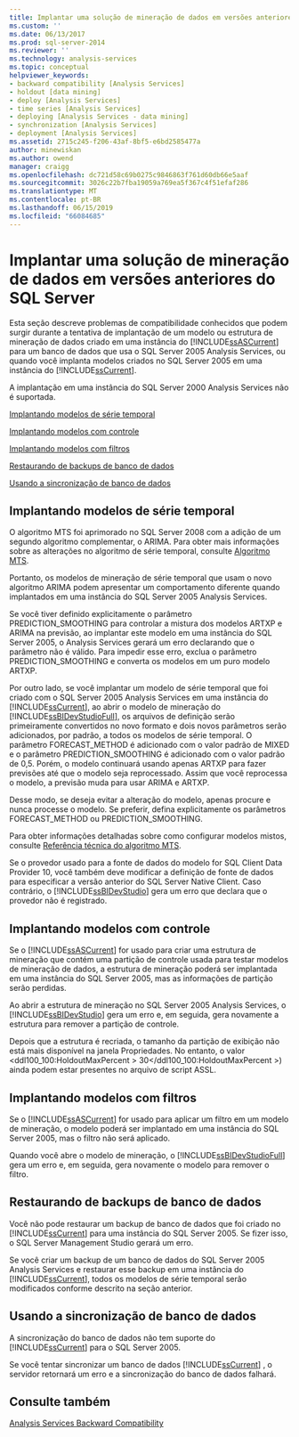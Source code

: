 ```yaml
---
title: Implantar uma solução de mineração de dados em versões anteriores do SQL Server | Microsoft Docs
ms.custom: ''
ms.date: 06/13/2017
ms.prod: sql-server-2014
ms.reviewer: ''
ms.technology: analysis-services
ms.topic: conceptual
helpviewer_keywords:
- backward compatibility [Analysis Services]
- holdout [data mining]
- deploy [Analysis Services]
- time series [Analysis Services]
- deploying [Analysis Services - data mining]
- synchronization [Analysis Services]
- deployment [Analysis Services]
ms.assetid: 2715c245-f206-43af-8bf5-e6bd2585477a
author: minewiskan
ms.author: owend
manager: craigg
ms.openlocfilehash: dc721d58c69b0275c9846863f761d60db66e5aaf
ms.sourcegitcommit: 3026c22b7fba19059a769ea5f367c4f51efaf286
ms.translationtype: MT
ms.contentlocale: pt-BR
ms.lasthandoff: 06/15/2019
ms.locfileid: "66084685"
---
```

# <a name="deploy-a-data-mining-solution-to-previous-versions-of-sql-server"></a>Implantar uma solução de mineração de dados em versões anteriores do SQL Server
  Esta seção descreve problemas de compatibilidade conhecidos que podem surgir durante a tentativa de implantação de um modelo ou estrutura de mineração de dados criado em uma instância do [!INCLUDE[ssASCurrent](../../includes/ssascurrent-md.md)] para um banco de dados que usa o SQL Server 2005 Analysis Services, ou quando você implanta modelos criados no SQL Server 2005 em uma instância do [!INCLUDE[ssCurrent](../../includes/sscurrent-md.md)].  
  
 A implantação em uma instância do SQL Server 2000 Analysis Services não é suportada.  
  
 [Implantando modelos de série temporal](#bkmk_TimeSeries)  
  
 [Implantando modelos com controle](#bkmk_Holdout)  
  
 [Implantando modelos com filtros](#bkmk_Filter)  
  
 [Restaurando de backups de banco de dados](#bkmk_Backup)  
  
 [Usando a sincronização de banco de dados](#bkmk_Synch)  
  
##  <a name="bkmk_TimeSeries"></a> Implantando modelos de série temporal  
 O algoritmo MTS foi aprimorado no SQL Server 2008 com a adição de um segundo algoritmo complementar, o ARIMA. Para obter mais informações sobre as alterações no algoritmo de série temporal, consulte [Algoritmo MTS](microsoft-time-series-algorithm.md).  
  
 Portanto, os modelos de mineração de série temporal que usam o novo algoritmo ARIMA podem apresentar um comportamento diferente quando implantados em uma instância do SQL Server 2005 Analysis Services.  
  
 Se você tiver definido explicitamente o parâmetro PREDICTION_SMOOTHING para controlar a mistura dos modelos ARTXP e ARIMA na previsão, ao implantar este modelo em uma instância do SQL Server 2005, o Analysis Services gerará um erro declarando que o parâmetro não é válido. Para impedir esse erro, exclua o parâmetro PREDICTION_SMOOTHING e converta os modelos em um puro modelo ARTXP.  
  
 Por outro lado, se você implantar um modelo de série temporal que foi criado com o SQL Server 2005 Analysis Services em uma instância do [!INCLUDE[ssCurrent](../../includes/sscurrent-md.md)], ao abrir o modelo de mineração do [!INCLUDE[ssBIDevStudioFull](../../includes/ssbidevstudiofull-md.md)], os arquivos de definição serão primeiramente convertidos no novo formato e dois novos parâmetros serão adicionados, por padrão, a todos os modelos de série temporal. O parâmetro FORECAST_METHOD é adicionado com o valor padrão de MIXED e o parâmetro PREDICTION_SMOOTHING é adicionado com o valor padrão de 0,5. Porém, o modelo continuará usando apenas ARTXP para fazer previsões até que o modelo seja reprocessado. Assim que você reprocessa o modelo, a previsão muda para usar ARIMA e ARTXP.  
  
 Desse modo, se deseja evitar a alteração do modelo, apenas procure e nunca processe o modelo. Se preferir, defina explicitamente os parâmetros FORECAST_METHOD ou PREDICTION_SMOOTHING.  
  
 Para obter informações detalhadas sobre como configurar modelos mistos, consulte [Referência técnica do algoritmo MTS](microsoft-time-series-algorithm-technical-reference.md).  
  
 Se o provedor usado para a fonte de dados do modelo for SQL Client Data Provider 10, você também deve modificar a definição de fonte de dados para especificar a versão anterior do SQL Server Native Client. Caso contrário, o [!INCLUDE[ssBIDevStudio](../../includes/ssbidevstudio-md.md)] gera um erro que declara que o provedor não é registrado.  
  
##  <a name="bkmk_Holdout"></a> Implantando modelos com controle  
 Se o [!INCLUDE[ssASCurrent](../../includes/ssascurrent-md.md)] for usado para criar uma estrutura de mineração que contém uma partição de controle usada para testar modelos de mineração de dados, a estrutura de mineração poderá ser implantada em uma instância do SQL Server 2005, mas as informações de partição serão perdidas.  
  
 Ao abrir a estrutura de mineração no SQL Server 2005 Analysis Services, o [!INCLUDE[ssBIDevStudio](../../includes/ssbidevstudio-md.md)] gera um erro e, em seguida, gera novamente a estrutura para remover a partição de controle.  
  
 Depois que a estrutura é recriada, o tamanho da partição de exibição não está mais disponível na janela Propriedades. No entanto, o valor \<ddl100_100:HoldoutMaxPercent > 30\</ddl100_100:HoldoutMaxPercent >) ainda podem estar presentes no arquivo de script ASSL.  
  
##  <a name="bkmk_Filter"></a> Implantando modelos com filtros  
 Se o [!INCLUDE[ssASCurrent](../../includes/ssascurrent-md.md)] for usado para aplicar um filtro em um modelo de mineração, o modelo poderá ser implantado em uma instância do SQL Server 2005, mas o filtro não será aplicado.  
  
 Quando você abre o modelo de mineração, o [!INCLUDE[ssBIDevStudioFull](../../includes/ssbidevstudiofull-md.md)] gera um erro e, em seguida, gera novamente o modelo para remover o filtro.  
  
##  <a name="bkmk_Backup"></a> Restaurando de backups de banco de dados  
 Você não pode restaurar um backup de banco de dados que foi criado no [!INCLUDE[ssCurrent](../../includes/sscurrent-md.md)] para uma instância do SQL Server 2005. Se fizer isso, o SQL Server Management Studio gerará um erro.  
  
 Se você criar um backup de um banco de dados do SQL Server 2005 Analysis Services e restaurar esse backup em uma instância do [!INCLUDE[ssCurrent](../../includes/sscurrent-md.md)], todos os modelos de série temporal serão modificados conforme descrito na seção anterior.  
  
##  <a name="bkmk_Synch"></a> Usando a sincronização de banco de dados  
 A sincronização do banco de dados não tem suporte do [!INCLUDE[ssCurrent](../../includes/sscurrent-md.md)] para o SQL Server 2005.  
  
 Se você tentar sincronizar um banco de dados [!INCLUDE[ssCurrent](../../includes/sscurrent-md.md)] , o servidor retornará um erro e a sincronização do banco de dados falhará.  
  
## <a name="see-also"></a>Consulte também  
 [Analysis Services Backward Compatibility](../analysis-services-backward-compatibility.md)  
  
  
